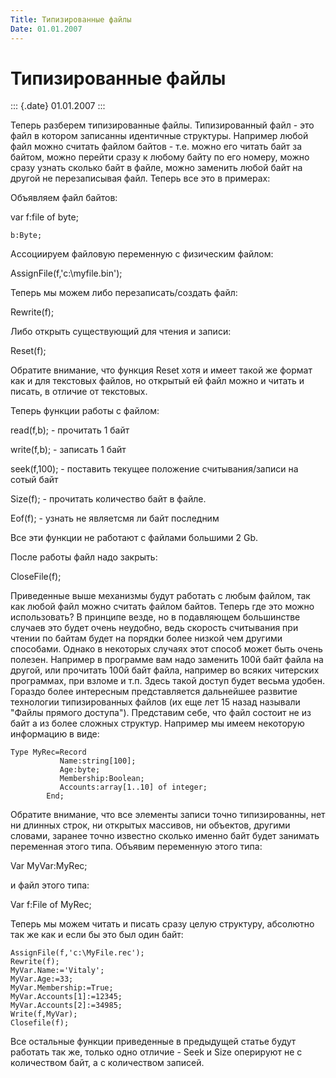 ```yaml
---
Title: Типизированные файлы
Date: 01.01.2007
---
```



Типизированные файлы
====================

::: {.date}
01.01.2007
:::

Теперь разберем типизированные файлы. Типизированный файл - это файл в
котором записанны идентичные структуры. Например любой файл можно
считать файлом байтов - т.е. можно его читать байт за байтом, можно
перейти сразу к любому байту по его номеру, можно сразу узнать сколько
байт в файле, можно заменить любой байт на другой не перезаписывая файл.
Теперь все это в примерах:

Объявляем файл байтов:

var f:file of byte;

    b:Byte;

Ассоциируем файловую переменную с физическим файлом:

AssignFile(f,\'c:\\myfile.bin\');

Теперь мы можем либо перезаписать/создать файл:

Rewrite(f);

Либо открыть существующий для чтения и записи:

Reset(f);

Обратите внимание, что функция Reset хотя и имеет такой же формат как и
для текстовых файлов, но открытый ей файл можно и читать и писать, в
отличие от текстовых.

Теперь функции работы с файлом:

read(f,b); - прочитать 1 байт

write(f,b); - записать 1 байт

seek(f,100); - поставить текущее положение считывания/записи на сотый
байт

Size(f); - прочитать количество байт в файле.

Eof(f); - узнать не являетсмя ли байт последним

Все эти функции не работают с файлами большими 2 Gb.

После работы файл надо закрыть:

CloseFile(f);

Приведенные выше механизмы будут работать с любым файлом, так как любой
файл можно считать файлом байтов. Теперь где это можно использовать? В
принципе везде, но в подавляющем большинстве случаев это будет очень
неудобно, ведь скорость считывания при чтении по байтам будет на порядки
более низкой чем другими способами. Однако в некоторых случаях этот
способ может быть очень полезен. Например в программе вам надо заменить
100й байт файла на другой, или прочитать 100й байт файла, например во
всяких читерских программах, при взломе и т.п. Здесь такой доступ будет
весьма удобен. Гораздо более интересным представляется дальнейшее
развитие технологии типизированных файлов (их еще лет 15 назад называли
\"Файлы прямого доступа\"). Представим себе, что файл состоит не из байт
а из более сложных структур. Например мы имеем некоторую информацию в
виде:

    Type MyRec=Record
               Name:string[100];
               Age:byte;
               Membership:Boolean;
               Accounts:array[1..10] of integer;
            End;

Обратите внимание, что все элементы записи точно типизированны, нет ни
длинных строк, ни открытых массивов, ни объектов, другими словами,
заранее точно известно сколько именно байт будет занимать переменная
этого типа. Объявим переменную этого типа:

Var MyVar:MyRec;

и файл этого типа:

Var f:File of MyRec;

Теперь мы можем читать и писать сразу целую структуру, абсолютно так же
как и если бы это был один байт:

    AssignFile(f,'c:\MyFile.rec');
    Rewrite(f);
    MyVar.Name:='Vitaly';
    MyVar.Age:=33;
    MyVar.Membership:=True;
    MyVar.Accounts[1]:=12345;
    MyVar.Accounts[2]:=34985;
    Write(f,MyVar);
    Closefile(f);

Все остальные функции приведенные в предыдущей статье будут работать так
же, только одно отличие - Seek и Size оперируют не с количеством байт, а
с количеством записей.
